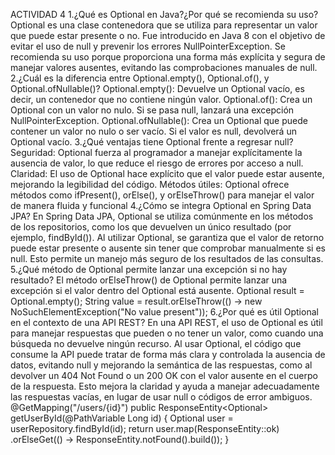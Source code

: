 ACTIVIDAD 4
1.¿Qué es Optional en Java?¿Por qué se recomienda su uso?
Optional es una clase contenedora que se utiliza para representar un valor que puede estar presente o no. Fue introducido en Java 8 con el objetivo de evitar el uso de null y prevenir los errores NullPointerException. Se recomienda su uso porque proporciona una forma más explícita y segura de manejar valores ausentes, evitando las comprobaciones manuales de null.
2.¿Cuál es la diferencia entre Optional.empty(), Optional.of(), y Optional.ofNullable()? 
Optional.empty(): Devuelve un Optional vacío, es decir, un contenedor que no contiene ningún valor.
Optional.of(): Crea un Optional con un valor no nulo. Si se pasa null, lanzará una excepción NullPointerException.
Optional.ofNullable(): Crea un Optional que puede contener un valor no nulo o ser vacío. Si el valor es null, devolverá un Optional vacío.
3.¿Qué ventajas tiene Optional frente a regresar null?
Seguridad: Optional fuerza al programador a manejar explícitamente la ausencia de valor, lo que reduce el riesgo de errores por acceso a null.
Claridad: El uso de Optional hace explícito que el valor puede estar ausente, mejorando la legibilidad del código.
Métodos útiles: Optional ofrece métodos como ifPresent(), orElse(), y orElseThrow() para manejar el valor de manera fluida y funcional
4.¿Cómo se integra Optional en Spring Data JPA?
En Spring Data JPA, Optional se utiliza comúnmente en los métodos de los repositorios, como los que devuelven un único resultado (por ejemplo, findById()). Al utilizar Optional, se garantiza que el valor de retorno puede estar presente o ausente sin tener que comprobar manualmente si es null. Esto permite un manejo más seguro de los resultados de las consultas.
5.¿Qué método de Optional permite lanzar una excepción si no hay resultado?
El método orElseThrow() de Optional permite lanzar una excepción si el valor dentro del Optional está ausente.
Optional<String> result = Optional.empty();
String value = result.orElseThrow(() -> new NoSuchElementException("No value present"));
6.¿Por qué es útil Optional en el contexto de una API REST?
En una API REST, el uso de Optional es útil para manejar respuestas que pueden o no tener un valor, como cuando una búsqueda no devuelve ningún recurso. Al usar Optional, el código que consume la API puede tratar de forma más clara y controlada la ausencia de datos, evitando null y mejorando la semántica de las respuestas, como al devolver un 404 Not Found o un 200 OK con el valor ausente en el cuerpo de la respuesta.
Esto mejora la claridad y ayuda a manejar adecuadamente las respuestas vacías, en lugar de usar null o códigos de error ambiguos.
@GetMapping("/users/{id}")
public ResponseEntity<Optional<User>> getUserById(@PathVariable Long id) {
    Optional<User> user = userRepository.findById(id);
    return user.map(ResponseEntity::ok)
               .orElseGet(() -> ResponseEntity.notFound().build());
}
